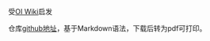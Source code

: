受[OI Wiki](https://oi-wiki.org/)启发

仓库[github地址](https://github.com/hhlans/INFO)，基于Markdown语法，下载后转为pdf可打印。
